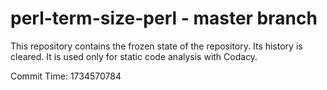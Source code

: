 # perl-term-size-perl - master branch

This repository contains the frozen state of the repository.
Its history is cleared. It is used only for static code
analysis with Codacy.

Commit Time: 1734570784
